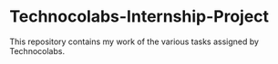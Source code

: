 # Technocolabs-Internship-Project
This repository contains my work of the various tasks assigned by Technocolabs. 
